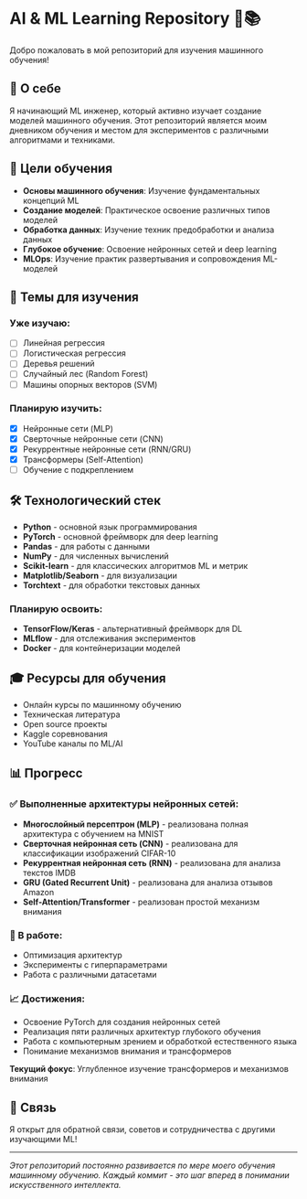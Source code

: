 # AI & ML Learning Repository 🤖📚

Добро пожаловать в мой репозиторий для изучения машинного обучения! 

## 🎯 О себе

Я начинающий ML инженер, который активно изучает создание моделей машинного обучения. Этот репозиторий является моим дневником обучения и местом для экспериментов с различными алгоритмами и техниками.

## 🚀 Цели обучения

- **Основы машинного обучения**: Изучение фундаментальных концепций ML
- **Создание моделей**: Практическое освоение различных типов моделей
- **Обработка данных**: Изучение техник предобработки и анализа данных
- **Глубокое обучение**: Освоение нейронных сетей и deep learning
- **MLOps**: Изучение практик развертывания и сопровождения ML-моделей

## 📖 Темы для изучения

### Уже изучаю:
- [ ] Линейная регрессия
- [ ] Логистическая регрессия  
- [ ] Деревья решений
- [ ] Случайный лес (Random Forest)
- [ ] Машины опорных векторов (SVM)

### Планирую изучить:
- [x] Нейронные сети (MLP)
- [x] Сверточные нейронные сети (CNN)
- [x] Рекуррентные нейронные сети (RNN/GRU)
- [x] Трансформеры (Self-Attention)
- [ ] Обучение с подкреплением

## 🛠️ Технологический стек

- **Python** - основной язык программирования
- **PyTorch** - основной фреймворк для deep learning
- **Pandas** - для работы с данными
- **NumPy** - для численных вычислений
- **Scikit-learn** - для классических алгоритмов ML и метрик
- **Matplotlib/Seaborn** - для визуализации
- **Torchtext** - для обработки текстовых данных

### Планирую освоить:
- **TensorFlow/Keras** - альтернативный фреймворк для DL
- **MLflow** - для отслеживания экспериментов
- **Docker** - для контейнеризации моделей

## 🎓 Ресурсы для обучения

- Онлайн курсы по машинному обучению
- Техническая литература
- Open source проекты
- Kaggle соревнования
- YouTube каналы по ML/AI

## 📊 Прогресс

### ✅ Выполненные архитектуры нейронных сетей:

- **Многослойный персептрон (MLP)** - реализована полная архитектура с обучением на MNIST
- **Сверточная нейронная сеть (CNN)** - реализована для классификации изображений CIFAR-10
- **Рекуррентная нейронная сеть (RNN)** - реализована для анализа текстов IMDB
- **GRU (Gated Recurrent Unit)** - реализована для анализа отзывов Amazon
- **Self-Attention/Transformer** - реализован простой механизм внимания

### 🔄 В работе:
- Оптимизация архитектур
- Эксперименты с гиперпараметрами
- Работа с различными датасетами

### 📈 Достижения:
- Освоение PyTorch для создания нейронных сетей
- Реализация пяти различных архитектур глубокого обучения
- Работа с компьютерным зрением и обработкой естественного языка
- Понимание механизмов внимания и трансформеров

**Текущий фокус**: Углубленное изучение трансформеров и механизмов внимания

## 🤝 Связь

Я открыт для обратной связи, советов и сотрудничества с другими изучающими ML!

---

*Этот репозиторий постоянно развивается по мере моего обучения машинному обучению. Каждый коммит - это шаг вперед в понимании искусственного интеллекта.*